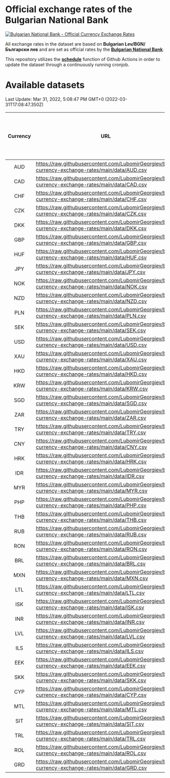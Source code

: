 # Official exchange rates of the Bulgarian National Bank

[![Bulgarian National Bank - Official Currency Exchange Rates](https://github.com/LubomirGeorgiev/bnb-currency-exchange-rates/actions/workflows/update-rates.yml/badge.svg?branch=main)](https://github.com/LubomirGeorgiev/bnb-currency-exchange-rates/actions/workflows/update-rates.yml)

All exchange rates in the dataset are based on **Bulgarian Lev/BGN/Български лев** and are set as official rates by the [**Bulgarian National Bank**](https://www.bnb.bg/Statistics/StExternalSector/StExchangeRates/StERForeignCurrencies/index.htm?toLang=_EN).

This repository utilizes the [**schedule**](https://docs.github.com/en/actions/reference/events-that-trigger-workflows) function of Github Actions in order to update the dataset through a continuously running cronjob.

# Available datasets

<!-- START LINKS (DO NOT EVER FU*ING DELETE THIS COMMENT FOR THE LOVE OF YOUR LIFE!!! IF YOU ARE CURIOS HOW IT WORKS, YOU CAN HAVE A LOOK AT ./src/updateReadme.ts) -->

Last Update: Mar 31, 2022, 5:08:47 PM GMT+0 (2022-03-31T17:08:47.350Z)

| Currency | URL                                                                                             | Number of records | Number of missing days that were filled in |
| :------: | ----------------------------------------------------------------------------------------------- | :---------------: | :----------------------------------------: |
|   AUD    | https://raw.githubusercontent.com/LubomirGeorgiev/bnb-currency-exchange-rates/main/data/AUD.csv |       8089        |                    2496                    |
|   CAD    | https://raw.githubusercontent.com/LubomirGeorgiev/bnb-currency-exchange-rates/main/data/CAD.csv |       8089        |                    2496                    |
|   CHF    | https://raw.githubusercontent.com/LubomirGeorgiev/bnb-currency-exchange-rates/main/data/CHF.csv |       8089        |                    2496                    |
|   CZK    | https://raw.githubusercontent.com/LubomirGeorgiev/bnb-currency-exchange-rates/main/data/CZK.csv |       8089        |                    2496                    |
|   DKK    | https://raw.githubusercontent.com/LubomirGeorgiev/bnb-currency-exchange-rates/main/data/DKK.csv |       8089        |                    2496                    |
|   GBP    | https://raw.githubusercontent.com/LubomirGeorgiev/bnb-currency-exchange-rates/main/data/GBP.csv |       8089        |                    2496                    |
|   HUF    | https://raw.githubusercontent.com/LubomirGeorgiev/bnb-currency-exchange-rates/main/data/HUF.csv |       8089        |                    2496                    |
|   JPY    | https://raw.githubusercontent.com/LubomirGeorgiev/bnb-currency-exchange-rates/main/data/JPY.csv |       8089        |                    2496                    |
|   NOK    | https://raw.githubusercontent.com/LubomirGeorgiev/bnb-currency-exchange-rates/main/data/NOK.csv |       8089        |                    2496                    |
|   NZD    | https://raw.githubusercontent.com/LubomirGeorgiev/bnb-currency-exchange-rates/main/data/NZD.csv |       8089        |                    2496                    |
|   PLN    | https://raw.githubusercontent.com/LubomirGeorgiev/bnb-currency-exchange-rates/main/data/PLN.csv |       8089        |                    2496                    |
|   SEK    | https://raw.githubusercontent.com/LubomirGeorgiev/bnb-currency-exchange-rates/main/data/SEK.csv |       8089        |                    2496                    |
|   USD    | https://raw.githubusercontent.com/LubomirGeorgiev/bnb-currency-exchange-rates/main/data/USD.csv |       8089        |                    2496                    |
|   XAU    | https://raw.githubusercontent.com/LubomirGeorgiev/bnb-currency-exchange-rates/main/data/XAU.csv |       8089        |                    2498                    |
|   HKD    | https://raw.githubusercontent.com/LubomirGeorgiev/bnb-currency-exchange-rates/main/data/HKD.csv |       7789        |                    2407                    |
|   KRW    | https://raw.githubusercontent.com/LubomirGeorgiev/bnb-currency-exchange-rates/main/data/KRW.csv |       7789        |                    2407                    |
|   SGD    | https://raw.githubusercontent.com/LubomirGeorgiev/bnb-currency-exchange-rates/main/data/SGD.csv |       7789        |                    2407                    |
|   ZAR    | https://raw.githubusercontent.com/LubomirGeorgiev/bnb-currency-exchange-rates/main/data/ZAR.csv |       7789        |                    2407                    |
|   TRY    | https://raw.githubusercontent.com/LubomirGeorgiev/bnb-currency-exchange-rates/main/data/TRY.csv |       6269        |                    1935                    |
|   CNY    | https://raw.githubusercontent.com/LubomirGeorgiev/bnb-currency-exchange-rates/main/data/CNY.csv |       6151        |                    1901                    |
|   HRK    | https://raw.githubusercontent.com/LubomirGeorgiev/bnb-currency-exchange-rates/main/data/HRK.csv |       6151        |                    1901                    |
|   IDR    | https://raw.githubusercontent.com/LubomirGeorgiev/bnb-currency-exchange-rates/main/data/IDR.csv |       6151        |                    1901                    |
|   MYR    | https://raw.githubusercontent.com/LubomirGeorgiev/bnb-currency-exchange-rates/main/data/MYR.csv |       6151        |                    1901                    |
|   PHP    | https://raw.githubusercontent.com/LubomirGeorgiev/bnb-currency-exchange-rates/main/data/PHP.csv |       6151        |                    1901                    |
|   THB    | https://raw.githubusercontent.com/LubomirGeorgiev/bnb-currency-exchange-rates/main/data/THB.csv |       6151        |                    1901                    |
|   RUB    | https://raw.githubusercontent.com/LubomirGeorgiev/bnb-currency-exchange-rates/main/data/RUB.csv |       6121        |                    1892                    |
|   RON    | https://raw.githubusercontent.com/LubomirGeorgiev/bnb-currency-exchange-rates/main/data/RON.csv |       6092        |                    1883                    |
|   BRL    | https://raw.githubusercontent.com/LubomirGeorgiev/bnb-currency-exchange-rates/main/data/BRL.csv |       5179        |                    1602                    |
|   MXN    | https://raw.githubusercontent.com/LubomirGeorgiev/bnb-currency-exchange-rates/main/data/MXN.csv |       5179        |                    1602                    |
|   LTL    | https://raw.githubusercontent.com/LubomirGeorgiev/bnb-currency-exchange-rates/main/data/LTL.csv |       5154        |                    1583                    |
|   ISK    | https://raw.githubusercontent.com/LubomirGeorgiev/bnb-currency-exchange-rates/main/data/ISK.csv |       5093        |                    1578                    |
|   INR    | https://raw.githubusercontent.com/LubomirGeorgiev/bnb-currency-exchange-rates/main/data/INR.csv |       4810        |                    1486                    |
|   LVL    | https://raw.githubusercontent.com/LubomirGeorgiev/bnb-currency-exchange-rates/main/data/LVL.csv |       4790        |                    1470                    |
|   ILS    | https://raw.githubusercontent.com/LubomirGeorgiev/bnb-currency-exchange-rates/main/data/ILS.csv |       4086        |                    1267                    |
|   EEK    | https://raw.githubusercontent.com/LubomirGeorgiev/bnb-currency-exchange-rates/main/data/EEK.csv |       4000        |                    1226                    |
|   SKK    | https://raw.githubusercontent.com/LubomirGeorgiev/bnb-currency-exchange-rates/main/data/SKK.csv |       2974        |                    916                     |
|   CYP    | https://raw.githubusercontent.com/LubomirGeorgiev/bnb-currency-exchange-rates/main/data/CYP.csv |       2906        |                    890                     |
|   MTL    | https://raw.githubusercontent.com/LubomirGeorgiev/bnb-currency-exchange-rates/main/data/MTL.csv |       2606        |                    801                     |
|   SIT    | https://raw.githubusercontent.com/LubomirGeorgiev/bnb-currency-exchange-rates/main/data/SIT.csv |       2544        |                    780                     |
|   TRL    | https://raw.githubusercontent.com/LubomirGeorgiev/bnb-currency-exchange-rates/main/data/TRL.csv |       1818        |                    559                     |
|   ROL    | https://raw.githubusercontent.com/LubomirGeorgiev/bnb-currency-exchange-rates/main/data/ROL.csv |       1697        |                    524                     |
|   GRD    | https://raw.githubusercontent.com/LubomirGeorgiev/bnb-currency-exchange-rates/main/data/GRD.csv |        359        |                    107                     |

<!-- END LINKS (DO NOT EVER FU*ING DELETE THIS COMMENT FOR THE LOVE OF YOUR LIFE!!! IF YOU ARE CURIOS HOW IT WORKS, YOU CAN HAVE A LOOK AT ./src/updateReadme.ts) -->
